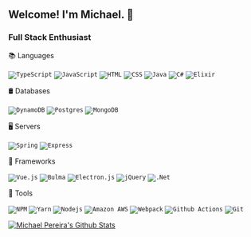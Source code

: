 ## Welcome! I'm Michael. 🙂
### Full Stack Enthusiast

📚 Languages  

<code><img alt="TypeScript" src="https://img.shields.io/badge/typescript-%23007ACC.svg?&style=for-the-badge&logo=typescript&logoColor=white"/></code>
<code><img alt="JavaScript" src="https://img.shields.io/badge/JavaScript-F7DF1E?style=for-the-badge&logo=javascript&logoColor=black"/></code>
<code><img alt="HTML" src="https://img.shields.io/badge/HTML5-E34F26?style=for-the-badge&logo=html5&logoColor=white"/></code>
<code><img alt="CSS" src="https://img.shields.io/badge/CSS3-1572B6?style=for-the-badge&logo=css3&logoColor=white"/></code>
<code><img alt="Java" src="https://img.shields.io/badge/Java-ED8B00?style=for-the-badge&logo=java&logoColor=white"/></code>
<code><img alt="C#" src="https://img.shields.io/badge/c%23-%23239120.svg?&style=for-the-badge&logo=c-sharp&logoColor=white"/></code>
<code><img alt="Elixir" src="https://img.shields.io/badge/elixir-%234B275F.svg?&style=for-the-badge&logo=elixir&logoColor=white"/></code>  

🛢 Databases    

<code><img alt="DynamoDB" src="https://img.shields.io/static/v1?style=for-the-badge&message=DynamoDB&color=4053D6&logo=Amazon+DynamoDB&logoColor=FFFFFF&label="/></code>
<code><img alt="Postgres" src="https://img.shields.io/badge/postgres-%23316192.svg?&style=for-the-badge&logo=postgresql&logoColor=white"/></code>
<code><img alt="MongoDB" src="https://img.shields.io/badge/MongoDB-%234ea94b.svg?&style=for-the-badge&logo=mongodb&logoColor=white"/></code>

🖥 Servers

<code><img alt="Spring" src="https://img.shields.io/badge/spring-%236DB33F.svg?&style=for-the-badge&logo=spring&logoColor=white"/></code>
<code><img alt="Express" src="https://img.shields.io/static/v1?style=for-the-badge&message=Express&color=000000&logo=Express&logoColor=FFFFFF&label="/></code>

🎨 Frameworks  

<code><img alt="Vue.js" src="https://img.shields.io/badge/vuejs-%2335495e.svg?&style=for-the-badge&logo=vue.js&logoColor=%234FC08D"/></code>
<code><img alt="Bulma" src="https://img.shields.io/static/v1?label=&message=Bulma&color=white&style=for-the-badge&logo=Bulma&logoColor=&logoWidth=&labelColor=white&link="></code>
<code><img alt="Electron.js" src="https://img.shields.io/static/v1?style=for-the-badge&message=Electron&color=47848F&logo=Electron&logoColor=FFFFFF&label="/></code>
<code><img alt="jQuery" src="https://img.shields.io/badge/jquery-%230769AD.svg?&style=for-the-badge&logo=jquery&logoColor=white"/></code>
<code><img alt=".Net" src="https://img.shields.io/badge/.NET-5C2D91?style=for-the-badge&logo=.net&logoColor=white"/></code>

🔨 Tools

<code><img alt="NPM" src="https://img.shields.io/static/v1?style=for-the-badge&message=npm&color=CB3837&logo=npm&logoColor=FFFFFF&label=" /></code>
<code><img alt="Yarn" src="https://img.shields.io/static/v1?style=for-the-badge&message=Yarn&color=2C8EBB&logo=Yarn&logoColor=FFFFFF&label=" /></code>
<code><img alt="Nodejs" src="https://img.shields.io/static/v1?style=for-the-badge&message=Node.js&color=339933&logo=Node.js&logoColor=FFFFFF&label=" /></code>
<code><img alt="Amazon AWS" src="https://img.shields.io/static/v1?style=for-the-badge&message=Amazon+AWS&color=232F3E&logo=Amazon+AWS&logoColor=FFFFFF&label=" /></code>
<code><img alt="Webpack" src="https://img.shields.io/static/v1?style=for-the-badge&message=Webpack&color=222222&logo=Webpack&logoColor=8DD6F9&label=" /></code>
<code><img alt="Github Actions" src="https://img.shields.io/static/v1?style=for-the-badge&message=GitHub+Actions&color=2088FF&logo=GitHub+Actions&logoColor=FFFFFF&label=" /></code>
<code><img alt="Git" src="https://img.shields.io/static/v1?style=for-the-badge&message=Git&color=F05032&logo=Git&logoColor=FFFFFF&label=" /></code>

[![Michael Pereira's Github Stats](https://github-readme-stats.vercel.app/api?username=Mwpereira&show_icons=true&theme=tokyonight)](https://github.com/anuraghazra/github-readme-stats)
